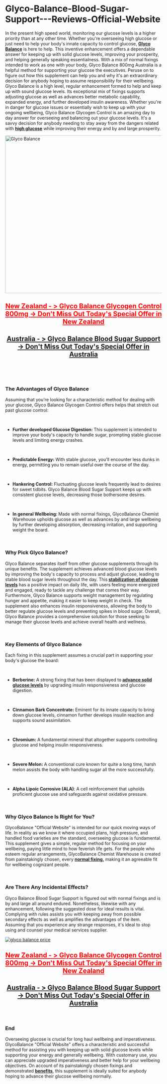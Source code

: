 # Glyco-Balance-Blood-Sugar-Support---Reviews-Official-Website

<p>In the present high speed world, monitoring our glucose levels is a higher priority than at any other time. Whether you're overseeing high glucose or just need to help your body's innate capacity to control glucose,&nbsp;<strong><a href="https://glycobalance-au.com/">Glyco Balance</a></strong>&nbsp;is here to help. This inventive enhancement offers a dependable answer for keeping up with solid glucose levels, improving your prosperity, and helping generally speaking essentialness. With a mix of normal fixings intended to work as one with your body, Glyco Balance 800mg Australia is a helpful method for supporting your glucose the executives. Peruse on to figure out how this supplement can help you and why it's an extraordinary decision for anybody hoping to assume responsibility for their wellbeing. Glyco Balance is a high level, regular enhancement formed to help and keep up with sound glucose levels. Its exceptional mix of fixings supports adjusting glucose as well as advances better metabolic capability, expanded energy, and further developed insulin awareness. Whether you're in danger for glucose issues or essentially wish to keep up with your ongoing wellbeing, Glyco Balance Glycogen Control is an amazing day to day answer for overseeing and balancing out your glucose levels. It's a savvy decision for anybody needing to stay away from the dangers related with <a href="https://glycobalanceauoffer.omeka.net/"><strong>high glucose</strong></a> while improving their energy and by and large prosperity.</p>
<p><a href="https://glycobalance-au.com/go/order-au/"><img src="https://glycobalance-au.com/wp-content/uploads/2024/12/Glyco-Blaance-AU.jpg" alt="Glyco Balance" width="906" height="506" border="0" /></a></p>
<h2 style="text-align: center;"><span style="color: #ff0000;"><strong><a style="color: #ff0000;" href="https://glycobalance-au.com/go/order-nz/"><u>New Zealand - &gt; Glyco Balance Glycogen Control 800mg -&gt; Don't Miss Out Today's Special Offer in New Zealand</u></a></strong></span></h2>
<h2 style="text-align: center;"><strong><a href="https://glycobalance-au.com/go/order-au/"><u>Australia - &gt; Glyco Balance Blood Sugar Support -&gt; Don't Miss Out Today's Special Offer in Australia</u></a></strong></h2>
<p>&nbsp;</p>
<p>&nbsp;</p>
<h3><strong>The Advantages of Glyco Balance</strong></h3>
<p>Assuming that you're looking for a characteristic method for dealing with your glucose, Glyco Balance Glycogen Control offers helps that stretch out past glucose control:</p>
<p>&nbsp;</p>
<ul>
<li><strong>Further developed Glucose Digestion:&nbsp;</strong>This supplement is intended to improve your body's capacity to handle sugar, prompting stable glucose levels and limiting energy crashes.</li>
</ul>
<p>&nbsp;</p>
<ul>
<li><strong>Predictable Energy:</strong>&nbsp;With stable glucose, you'll encounter less dunks in energy, permitting you to remain useful over the course of the day.</li>
</ul>
<p>&nbsp;</p>
<ul>
<li><strong>Hankering Control:</strong>&nbsp;Fluctuating glucose levels frequently lead to desires for sweet tidbits. Glyco Balance Blood Sugar Support keeps up with consistent glucose levels, decreasing those bothersome desires.</li>
</ul>
<p>&nbsp;</p>
<ul>
<li><strong>In general Wellbeing:&nbsp;</strong>Made with normal fixings, GlycoBalance Chemist Warehouse upholds glucose as well as advances by and large wellbeing by further developing absorption, decreasing irritation, and supporting weight the board.</li>
</ul>
<p>&nbsp;</p>
<h3><strong>Why Pick Glyco Balance?</strong></h3>
<p>Glyco Balance separates itself from other glucose supplements through its unique benefits. The supplement achieves advanced blood glucose levels by improving the body's capacity to process and adjust glucose, leading to stable blood sugar levels throughout the day. This<strong>&nbsp;<a href="https://enkielixir.info/">stabilization of glucose levels</a></strong>&nbsp;has a positive impact on daily life, with users feeling more energized and engaged, ready to tackle any challenge that comes their way. Furthermore, Glyco Balance supports weight management by regulating hunger and appetite, making it easier to keep weight in check. The supplement also enhances insulin responsiveness, allowing the body to better regulate glucose levels and preventing spikes in blood sugar. Overall, Glyco Balance provides a comprehensive solution for those seeking to manage their glucose levels and achieve overall health and wellness.</p>
<p>&nbsp;</p>
<h3><strong>Key Elements of Glyco Balance</strong></h3>
<p>Each fixing in this supplement assumes a crucial part in supporting your body's glucose the board:</p>
<p>&nbsp;</p>
<ul>
<li><strong>Berberine:</strong>&nbsp;A strong fixing that has been displayed to<strong>&nbsp;<a href="https://theguardianbotanicals.com/gluco-ally/">advance solid glucose levels</a></strong>&nbsp;by upgrading insulin responsiveness and glucose digestion.</li>
</ul>
<p>&nbsp;</p>
<ul>
<li><strong>Cinnamon Bark Concentrate:</strong>&nbsp;Eminent for its innate capacity to bring down glucose levels, cinnamon further develops insulin reaction and supports sound assimilation.</li>
</ul>
<p>&nbsp;</p>
<ul>
<li><strong>Chromium:</strong>&nbsp;A fundamental mineral that altogether supports controlling glucose and helping insulin responsiveness.</li>
</ul>
<p>&nbsp;</p>
<ul>
<li><strong>Severe Melon:&nbsp;</strong>A conventional cure known for quite a long time, harsh melon assists the body with handling sugar all the more successfully.</li>
</ul>
<p>&nbsp;</p>
<ul>
<li><strong>Alpha Lipoic Corrosive (ALA)</strong>: A cell reinforcement that upholds proficient glucose use and safeguards against oxidative pressure.</li>
</ul>
<p>&nbsp;</p>
<h3><strong>Why Glyco Balance Is Right for You?</strong></h3>
<p>GlycoBalance "Official Website" is intended for our quick moving ways of life. In reality as we know it where occupied plans, high pressure, and handled food varieties are the standard, overseeing glucose is fundamental. This supplement gives a simple, regular method for focusing on your wellbeing, paying little mind to how feverish life gets. For the people who esteem regular arrangements, GlycoBalance Chemist Warehouse is created from painstakingly chosen, every&nbsp;<strong><a href="https://healthcharmbloodsugar.com/glucomaxum/">normal fixing</a>,</strong>&nbsp;making it an agreeable fit for wellbeing cognizant people.</p>
<p>&nbsp;</p>
<h3><strong>Are There Any Incidental Effects?</strong></h3>
<p>Glyco Balance Blood Sugar Support is figured out with normal fixings and is by and large all around endured. Nonetheless, likewise with any enhancement, following the suggested dose for ideal results is vital. Complying with rules assists you with keeping away from possible secondary effects as well as amplifies the advantages of the item. Assuming that you experience any strange responses, it's ideal to stop using and counsel your medical services supplier.</p>
<p><a href="https://glycobalance-au.com/go/order-au/"><img src="https://glycobalance-au.com/wp-content/uploads/2024/12/glyco-balance-price.jpg" alt="glyco balance price" border="0" /></a></p>
<h2 style="text-align: center;"><span style="color: #ff0000;"><strong><a style="color: #ff0000;" href="https://glycobalance-au.com/go/order-nz/"><u>New Zealand - &gt; Glyco Balance Glycogen Control 800mg -&gt; Don't Miss Out Today's Special Offer in New Zealand</u></a></strong></span></h2>
<h2 style="text-align: center;"><strong><a href="https://glycobalance-au.com/go/order-au/"><u>Australia - &gt; Glyco Balance Blood Sugar Support -&gt; Don't Miss Out Today's Special Offer in Australia</u></a></strong></h2>
<p>&nbsp;</p>
<h3><strong>End</strong></h3>
<p>Overseeing glucose is crucial for long haul wellbeing and imperativeness. GlycoBalance "Official Website" offers a characteristic and successful method for assisting you with keeping up with solid glucose levels while supporting your energy and generally wellbeing. With customary use, you can appreciate upgraded imperativeness and better help for your wellbeing objectives. On account of its painstakingly chosen fixings and demonstrated&nbsp;<strong><a href="https://vitalitynaturalscbd.com/harmony-wave-cbd-gummies/">benefits</a></strong>, this supplement is ideally suited for anybody hoping to advance their glucose wellbeing normally.</p>
